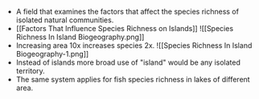 - A field that examines the factors that affect the species richness of isolated natural communities.
- [[Factors That Influence Species Richness on Islands]]
![[Species Richness In Island Biogeography.png]]
- Increasing area 10x increases species 2x.
![[Species Richness In Island Biogeography-1.png]]
- Instead of islands more broad use of "island" would be any isolated territory.
- The same system applies for fish species richness in lakes of different area.